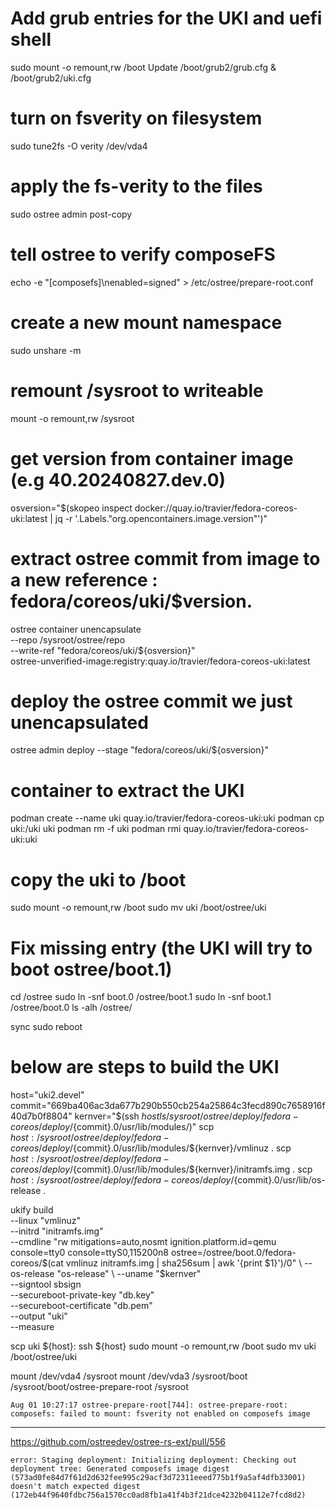 
# Add grub entries for the UKI and uefi shell

sudo mount -o remount,rw /boot
Update /boot/grub2/grub.cfg & /boot/grub2/uki.cfg

# turn on fsverity on filesystem
sudo tune2fs -O verity /dev/vda4
# apply the fs-verity to the files
sudo ostree admin post-copy

# tell ostree to verify composeFS 
echo -e "[composefs]\nenabled=signed" > /etc/ostree/prepare-root.conf

# create a new mount namespace
sudo unshare -m
# remount /sysroot to writeable
mount -o remount,rw /sysroot
# get version from container image (e.g 40.20240827.dev.0)
osversion="$(skopeo inspect docker://quay.io/travier/fedora-coreos-uki:latest | jq -r '.Labels."org.opencontainers.image.version"')"
# extract ostree commit from image to a new reference : fedora/coreos/uki/$version.
ostree container unencapsulate \
  --repo /sysroot/ostree/repo \
  --write-ref "fedora/coreos/uki/${osversion}" \
  ostree-unverified-image:registry:quay.io/travier/fedora-coreos-uki:latest

# deploy the ostree commit we just unencapsulated
ostree admin deploy --stage "fedora/coreos/uki/${osversion}"

# container to extract the UKI
podman create --name uki quay.io/travier/fedora-coreos-uki:uki
podman cp uki:/uki uki
podman rm -f uki
podman rmi quay.io/travier/fedora-coreos-uki:uki
# copy the uki to /boot
sudo mount -o remount,rw /boot
sudo mv uki /boot/ostree/uki

# Fix missing entry (the UKI will try to boot ostree/boot.1)
cd /ostree
sudo ln -snf boot.0 /ostree/boot.1
sudo ln -snf boot.1 /ostree/boot.0
ls -alh /ostree/

sync
sudo reboot

# below are steps to build the UKI

host="uki2.devel"
commit="669ba406ac3da677b290b550cb254a25864c3fecd890c7658916f40d7b0f8804"
kernver="$(ssh $host ls /sysroot/ostree/deploy/fedora-coreos/deploy/${commit}.0/usr/lib/modules/)"
scp ${host}:/sysroot/ostree/deploy/fedora-coreos/deploy/${commit}.0/usr/lib/modules/${kernver}/vmlinuz .
scp ${host}:/sysroot/ostree/deploy/fedora-coreos/deploy/${commit}.0/usr/lib/modules/${kernver}/initramfs.img .
scp ${host}:/sysroot/ostree/deploy/fedora-coreos/deploy/${commit}.0/usr/lib/os-release .

ukify build \
    --linux "vmlinuz" \
    --initrd "initramfs.img" \
    --cmdline "rw mitigations=auto,nosmt ignition.platform.id=qemu console=tty0 console=ttyS0,115200n8 ostree=/ostree/boot.0/fedora-coreos/$(cat vmlinuz initramfs.img | sha256sum | awk '{print $1}')/0" \
    --os-release "os-release" \
    --uname "$kernver" \
    --signtool sbsign \
    --secureboot-private-key "db.key" \
    --secureboot-certificate "db.pem" \
    --output "uki" \
    --measure

scp uki ${host}:
ssh ${host}
sudo mount -o remount,rw /boot
sudo mv uki /boot/ostree/uki


mount /dev/vda4 /sysroot
mount /dev/vda3 /sysroot/boot
/sysroot/boot/ostree-prepare-root /sysroot


```
Aug 01 10:27:17 ostree-prepare-root[744]: ostree-prepare-root: composefs: failed to mount: fsverity not enabled on composefs image
```

---

https://github.com/ostreedev/ostree-rs-ext/pull/556

```
error: Staging deployment: Initializing deployment: Checking out deployment tree: Generated composefs image digest (573ad0fe84d7f61d2d632fee995c29acf3d72311eeed775b1f9a5af4dfb33001) doesn't match expected digest (172eb44f9640fdbc756a1570cc0ad8fb1a41f4b3f21dce4232b04112e7fcd8d2)
```
